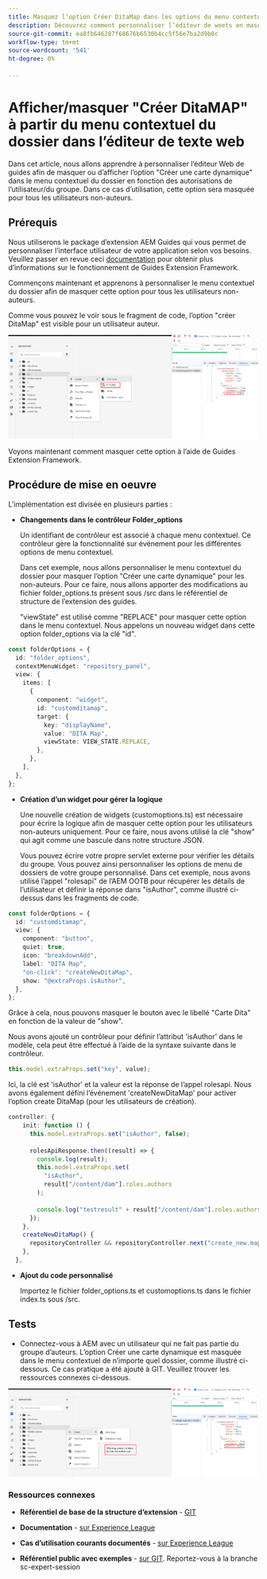 ```yaml
---
title: Masquez l’option Créer DitaMap dans les options du menu contextuel Dossier pour des utilisateurs ou des groupes spécifiques.
description: Découvrez comment personnaliser l’éditeur de weets en masquant l’option "DitaMap" dans le menu contextuel du dossier pour des utilisateurs/groupes spécifiques.
source-git-commit: ea8fb646287f68676b6530b4cc5f56e7ba2d9b0c
workflow-type: tm+mt
source-wordcount: '541'
ht-degree: 0%

---
```



# Afficher/masquer &quot;Créer DitaMAP&quot; à partir du menu contextuel du dossier dans l’éditeur de texte web

Dans cet article, nous allons apprendre à personnaliser l’éditeur Web de guides afin de masquer ou d’afficher l’option &quot;Créer une carte dynamique&quot; dans le menu contextuel du dossier en fonction des autorisations de l’utilisateur/du groupe.
Dans ce cas d’utilisation, cette option sera masquée pour tous les utilisateurs non-auteurs.

## Prérequis

Nous utiliserons le package d’extension AEM Guides qui vous permet de personnaliser l’interface utilisateur de votre application selon vos besoins.
Veuillez passer en revue ceci [documentation](https://github.com/adobe/guides-extension/tree/main) pour obtenir plus d’informations sur le fonctionnement de Guides Extension Framework.

Commençons maintenant et apprenons à personnaliser le menu contextuel du dossier afin de masquer cette option pour tous les utilisateurs non-auteurs.

Comme vous pouvez le voir sous le fragment de code, l’option &quot;créer DitaMap&quot; est visible pour un utilisateur auteur.

![Afficher l’option Créer DitaMap](../../../assets/authoring/ditamap-show-author.png)

Voyons maintenant comment masquer cette option à l’aide de Guides Extension Framework.

## Procédure de mise en oeuvre

L’implémentation est divisée en plusieurs parties :

- **Changements dans le contrôleur Folder_options**

  Un identifiant de contrôleur est associé à chaque menu contextuel. Ce contrôleur gère la fonctionnalité sur événement pour les différentes options de menu contextuel.

  Dans cet exemple, nous allons personnaliser le menu contextuel du dossier pour masquer l’option &quot;Créer une carte dynamique&quot; pour les non-auteurs. Pour ce faire, nous allons apporter des modifications au fichier folder_options.ts présent sous /src dans le référentiel de structure de l’extension des guides.

  &quot;viewState&quot; est utilisé comme &quot;REPLACE&quot; pour masquer cette option dans le menu contextuel.
Nous appelons un nouveau widget dans cette option folder_options via la clé &quot;id&quot;.

```typescript
const folderOptions = {
  id: "folder_options",
  contextMenuWidget: "repository_panel",
  view: {
    items: [
      {
        component: "widget",
        id: "customditamap",
        target: {
          key: "displayName",
          value: "DITA Map",
          viewState: VIEW_STATE.REPLACE,
        },
      },
    ],
  },
};
```

- **Création d’un widget pour gérer la logique**

  Une nouvelle création de widgets (customoptions.ts) est nécessaire pour écrire la logique afin de masquer cette option pour les utilisateurs non-auteurs uniquement. Pour ce faire, nous avons utilisé la clé &quot;show&quot; qui agit comme une bascule dans notre structure JSON.

  Vous pouvez écrire votre propre servlet externe pour vérifier les détails du groupe. Vous pouvez ainsi personnaliser les options de menu de dossiers de votre groupe personnalisé.
Dans cet exemple, nous avons utilisé l’appel &quot;rolesapi&quot; de l’AEM OOTB pour récupérer les détails de l’utilisateur et définir la réponse dans &quot;isAuthor&quot;, comme illustré ci-dessus dans les fragments de code.

```typescript
const folderOptions = {
  id: "customditamap",
  view: {
    component: "button",
    quiet: true,
    icon: "breakdownAdd",
    label: "DITA Map",
    "on-click": "createNewDitaMap",
    show: "@extraProps.isAuthor",
  },
};
```

Grâce à cela, nous pouvons masquer le bouton avec le libellé &quot;Carte Dita&quot; en fonction de la valeur de &quot;show&quot;.

Nous avons ajouté un contrôleur pour définir l’attribut &#39;isAuthor&#39; dans le modèle, cela peut être effectué à l’aide de la syntaxe suivante dans le contrôleur.

```typescript
this.model.extraProps.set("key", value);
```

Ici, la clé est &#39;isAuthor&#39; et la valeur est la réponse de l’appel rolesapi.
Nous avons également défini l’événement &#39;createNewDitaMap&#39; pour activer l’option create DitaMap (pour les utilisateurs de création).

```typescript
controller: {
    init: function () {
      this.model.extraProps.set("isAuthor", false);

      rolesApiResponse.then((result) => {
        console.log(result);
        this.model.extraProps.set(
          "isAuthor",
          result["/content/dam"].roles.authors
        );

        console.log("testresult" + result["/content/dam"].roles.authors);
      });
    },
    createNewDitaMap() {
      repositoryController && repositoryController.next("create_new.map");
    },
  },
```

- **Ajout du code personnalisé**

  Importez le fichier folder_options.ts et customoptions.ts dans le fichier index.ts sous /src.

## Tests

- Connectez-vous à AEM avec un utilisateur qui ne fait pas partie du groupe d’auteurs. L’option Créer une carte dynamique est masquée dans le menu contextuel de n’importe quel dossier, comme illustré ci-dessous.
Ce cas pratique a été ajouté à GIT. Veuillez trouver les ressources connexes ci-dessous.

![Masquer l’option Créer DitaMap](../../../assets/authoring/ditamap-hide-non-author.png)

### Ressources connexes

- **Référentiel de base de la structure d’extension** - [GIT](https://github.com/adobe/guides-extension/tree/main)

- **Documentation** - [sur Experience League](../../../../../guides-ui-extensions/aem_guides_framework/basic-customisation.md)

- **Cas d’utilisation courants documentés** - [sur Experience League](../../../../../guides-ui-extensions/aem_guides_framework/jui-framework.md)

- **Référentiel public avec exemples** - [sur GIT](https://github.com/adobe/guides-extension/tree/sc-expert-session). Reportez-vous à la branche sc-expert-session

```

```
